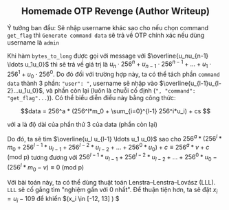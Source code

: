 <div align='center'>

## **Homemade OTP Revenge (Author Writeup)**

</div>

Ý tưởng ban đầu: Sẽ nhập username khác sao cho nếu chọn command `get_flag` thì `Generate command data` sẽ trả về OTP chính xác nếu dùng username là `admin` 

Khi hàm `bytes_to_long` được gọi với message với $\overline{u_nu_{n-1} \ldots u_1u_0}$ thì sẽ trả về giá trị là $u_n \cdot 256^n + u_{n-1} \cdot 256^{n-1} + \ldots + u_1 \cdot 256^1 + u_0 \cdot 256^0$. Do đó đối với trường hợp này, ta có thể tách phần `command data` thành 3 phần: `"user": "`, username sẽ nhập vào $\overline{u_{l-1}u_{l-2}...u_1u_0}$, và phần còn lại (luôn là chuỗi cố định (`", "command": "get_flag"...`)). Có thể biểu diễn điều này bằng công thức: 

$$data = 256^a * (256^l*m_0 + \sum_{i=0}^{l-1} 256^i*u_i) + cs
$$

với a là độ dài của phần thứ 3 của data (phần còn lại)

Do đó, ta sẽ tìm $\overline{u_l u_{l-1} \ldots u_1 u_0}$ sao cho $256^a*(256^l*m_0 + 256^{l-1}*u_{l-1} + 256^{l-2}*u_{l-2} + \ldots + 256^0*u_0) + c \equiv 256^a*v + c \text{ (mod p)}$ tương đương với $256^{l-1}*u_{l-1} + 256^{l-2}*u_{l-2} + \ldots + 256^0*u_0 - (256^l*m_0 - v) \equiv 0 \text{ (mod p)}$

Với bài toán này, ta có thể dùng thuật toán Lenstra–Lenstra–Lovász (LLL). `LLL` sẽ cố gắng tìm "nghiệm gần với 0 nhất". Để thuận tiện hơn, ta sẽ đặt $x_i = u_i - 109$ để khiến $\(x_i \in [-12, 13] \) $